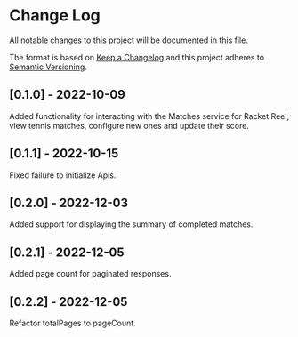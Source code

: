 # Change Log

All notable changes to this project will be documented in this file.
 
The format is based on [Keep a Changelog](http://keepachangelog.com/) and this project adheres to [Semantic Versioning](http://semver.org/).
 
## [0.1.0] - 2022-10-09
 
Added functionality for interacting with the Matches service for Racket Reel; view tennis matches, configure new ones and update their score.

## [0.1.1] - 2022-10-15
 
Fixed failure to initialize Apis.

## [0.2.0] - 2022-12-03

Added support for displaying the summary of completed matches.

## [0.2.1] - 2022-12-05

Added page count for paginated responses.

## [0.2.2] - 2022-12-05

Refactor totalPages to pageCount.